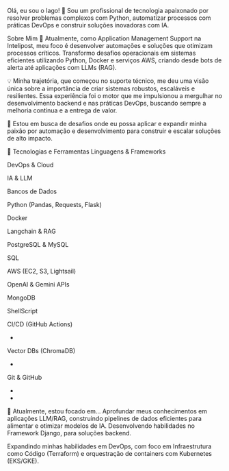 Olá, eu sou o Iago! 👋
Sou um profissional de tecnologia apaixonado por resolver problemas complexos com Python, automatizar processos com práticas DevOps e construir soluções inovadoras com IA.

Sobre Mim
🚀 Atualmente, como Application Management Support na Intelipost, meu foco é desenvolver automações e soluções que otimizam processos críticos. Transformo desafios operacionais em sistemas eficientes utilizando Python, Docker e serviços AWS, criando desde bots de alerta até aplicações com LLMs (RAG).

💡 Minha trajetória, que começou no suporte técnico, me deu uma visão única sobre a importância de criar sistemas robustos, escaláveis e resilientes. Essa experiência foi o motor que me impulsionou a mergulhar no desenvolvimento backend e nas práticas DevOps, buscando sempre a melhoria contínua e a entrega de valor.

🎯 Estou em busca de desafios onde eu possa aplicar e expandir minha paixão por automação e desenvolvimento para construir e escalar soluções de alto impacto.

🚀 Tecnologias e Ferramentas
Linguagens & Frameworks

DevOps & Cloud

IA & LLM

Bancos de Dados

Python (Pandas, Requests, Flask)

Docker

Langchain & RAG

PostgreSQL & MySQL

SQL

AWS (EC2, S3, Lightsail)

OpenAI & Gemini APIs

MongoDB

ShellScript

CI/CD (GitHub Actions)

-

Vector DBs (ChromaDB)

-

Git & GitHub

-

-

🌱 Atualmente, estou focado em...
Aprofundar meus conhecimentos em aplicações LLM/RAG, construindo pipelines de dados eficientes para alimentar e otimizar modelos de IA.
Desenvolvendo habilidades no Framework Django, para soluções backend.

Expandindo minhas habilidades em DevOps, com foco em Infraestrutura como Código (Terraform) e orquestração de containers com Kubernetes (EKS/GKE).
